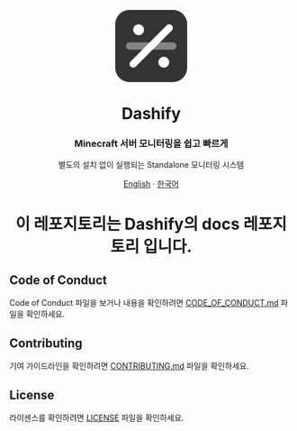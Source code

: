<p align="center">
  <img width="128" align="center" src="https://github.com/MC-Dashify/document/blob/main/.github/assets/logo-512.png">
</p>
<h1 align="center">Dashify</h1>
<h3 align="center">Minecraft 서버 모니터링을 쉽고 빠르게</h3>
<p align="center">별도의 설치 없이 실행되는 Standalone 모니터링 시스템</p>

<p align="center"><a href="https://github.com/MC-Dashify/document/blob/main/README.md">English</a> · <a href="https://github.com/MC-Dashify/document/blob/main/.github/documents/README.ko_KR.md">한국어</a></p>

<h1 align="center">이 레포지토리는 Dashify의 docs 레포지토리 입니다.</h1>

## Code of Conduct

Code of Conduct 파일을 보거나 내용을 확인하려면 [CODE_OF_CONDUCT.md](https://github.com/MC-Dashify/document/blob/main/.github/documents/CODE_OF_CONDUCT.ko_KR.md) 파일을 확인하세요.

## Contributing

기여 가이드라인을 확인하려면 [CONTRIBUTING.md](https://github.com/MC-Dashify/document/blob/main/.github/documents/CONTRIBUTING.ko_KR.md) 파일을 확인하세요.

## License

라이센스를 확인하려면 [LICENSE](https://github.com/MC-Dashify/document/blob/main/LICENSE) 파일을 확인하세요.
